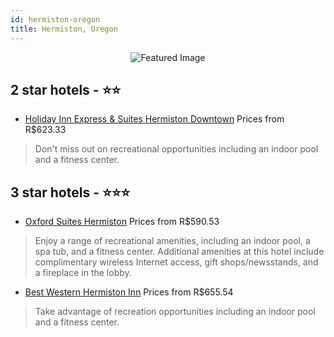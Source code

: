 ```yaml
---
id: hermiston-oregon
title: Hermiston, Oregon
---
```


<center><img src="https://i.travelapi.com/hotels/1000000/70000/62900/62810/f9ff2618_z.jpg" alt="Featured Image" /></center>


##  2 star hotels - ⭐️⭐️

-    [Holiday Inn Express & Suites Hermiston Downtown](https://us.hurb.com/hotels/hermiston/holiday-inn-express-suites-hermiston-downtown-JNP-JP00388N?cmp=18055) Prices from R$623.33
   > Don't miss out on recreational opportunities including an indoor pool and a fitness center.

##  3 star hotels - ⭐️⭐️⭐️

-    [Oxford Suites Hermiston](https://us.hurb.com/hotels/hermiston/oxford-suites-hermiston-JNP-JP181867?cmp=18055) Prices from R$590.53
   > Enjoy a range of recreational amenities, including an indoor pool, a spa tub, and a fitness center. Additional amenities at this hotel include complimentary wireless Internet access, gift shops/newsstands, and a fireplace in the lobby.
-    [Best Western Hermiston Inn](https://us.hurb.com/hotels/hermiston/best-western-hermiston-inn-JNP-JP093129?cmp=18055) Prices from R$655.54
   > Take advantage of recreation opportunities including an indoor pool and a fitness center.
